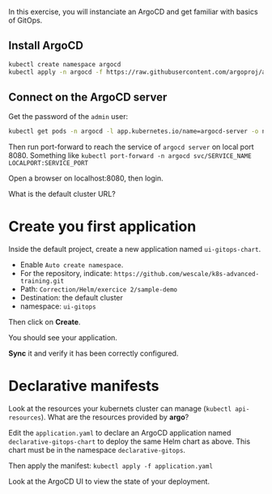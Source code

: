 In this exercise, you will instanciate an ArgoCD and get familiar with basics of GitOps.


## Install ArgoCD

```sh
kubectl create namespace argocd
kubectl apply -n argocd -f https://raw.githubusercontent.com/argoproj/argo-cd/stable/manifests/install.yaml
```

## Connect on the ArgoCD server

Get the password of the `admin` user:
```sh
kubectl get pods -n argocd -l app.kubernetes.io/name=argocd-server -o name | cut -d'/' -f 2
```

Then run port-forward to reach the service of `argocd server` on local port 8080. Something like `kubectl port-forward -n argocd svc/SERVICE_NAME LOCALPORT:SERVICE_PORT`

Open a browser on localhost:8080, then login.

What is the default cluster URL?

# Create you first application

Inside the default project, create a new application named `ui-gitops-chart`.
* Enable `Auto create namespace`.
* For the repository, indicate: `https://github.com/wescale/k8s-advanced-training.git`
* Path: `Correction/Helm/exercice 2/sample-demo`
* Destination: the default cluster
* namespace: `ui-gitops`

Then click on **Create**.

You should see your application.

**Sync** it and verify it has been correctly configured.

# Declarative manifests

Look at the resources your kubernets cluster can manage (`kubectl api-resources`).
What are the resources provided by **argo**?

Edit the `application.yaml` to declare an ArgoCD application named `declarative-gitops-chart` to deploy the same Helm chart as above.
This chart must be in the namespace `declarative-gitops`.

Then apply the manifest: `kubectl apply -f application.yaml`

Look at the ArgoCD UI to view the state of your deployment.